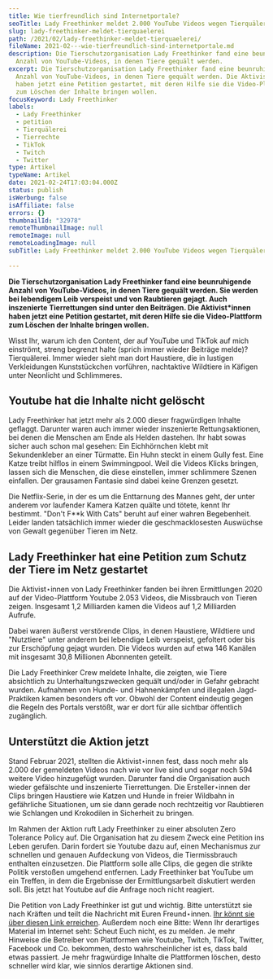 ```yaml
---
title: Wie tierfreundlich sind Internetportale?
seoTitle: Lady Freethinker meldet 2.000 YouTube Videos wegen Tierquälerei
slug: lady-freethinker-meldet-tierquaelerei
path: /2021/02/lady-freethinker-meldet-tierquaelerei/
fileName: 2021-02---wie-tierfreundlich-sind-internetportale.md
description: Die Tierschutzorganisation Lady Freethinker fand eine beunruhigende
  Anzahl von YouTube-Videos, in denen Tiere gequält werden.
excerpt: Die Tierschutzorganisation Lady Freethinker fand eine beunruhigende
  Anzahl von YouTube-Videos, in denen Tiere gequält werden. Die Aktivist*innen
  haben jetzt eine Petition gestartet, mit deren Hilfe sie die Video-Plattform
  zum Löschen der Inhalte bringen wollen.
focusKeyword: Lady Freethinker
labels:
  - Lady Freethinker
  - petition
  - Tierquälerei
  - Tierrechte
  - TikTok
  - Twitch
  - Twitter
type: Artikel
typeName: Artikel
date: 2021-02-24T17:03:04.000Z
status: publish
isWerbung: false
isAffiliate: false
errors: {}
thumbnailId: "32978"
remoteThumbnailImage: null
remoteImage: null
remoteLoadingImage: null
subTitle: Lady Freethinker meldet 2.000 YouTube Videos wegen Tierquälerei
  
---
```


**Die Tierschutzorganisation Lady Freethinker fand eine beunruhigende Anzahl von
YouTube-Videos, in denen Tiere gequält werden. Sie werden bei lebendigem Leib
verspeist und von Raubtieren gejagt. Auch inszenierte Tierrettungen sind unter
den Beiträgen. Die Aktivist\*innen haben jetzt eine Petition gestartet, mit
deren Hilfe sie die Video-Plattform zum Löschen der Inhalte bringen wollen.**

Wisst Ihr, warum ich den Content, der auf YouTube und TikTok auf mich einströmt,
streng begrenzt halte (sprich immer wieder Beiträge melde)? Tierquälerei. Immer
wieder sieht man dort Haustiere, die in lustigen Verkleidungen Kunststückchen
vorführen, nachtaktive Wildtiere in Käfigen unter Neonlicht und Schlimmeres.

## Youtube hat die Inhalte nicht gelöscht

Lady Freethinker hat jetzt mehr als 2.000 dieser fragwürdigen Inhalte geflaggt.
Darunter waren auch immer wieder inszenierte Rettungsaktionen, bei denen die
Menschen am Ende als Helden dastehen. Ihr habt sowas sicher auch schon mal
gesehen: Ein Eichhörnchen klebt mit Sekundenkleber an einer Türmatte. Ein Huhn
steckt in einem Gully fest. Eine Katze treibt hilflos in einem Swimmingpool.
Weil die Videos Klicks bringen, lassen sich die Menschen, die diese einstellen,
immer schlimmere Szenen einfallen. Der grausamen Fantasie sind dabei keine
Grenzen gesetzt.

Die Netflix-Serie, in der es um die Enttarnung des Mannes geht, der unter
anderem vor laufender Kamera Katzen quälte und tötete, kennt Ihr bestimmt.
"Don't F\*\*k With Cats" beruht auf einer wahren Begebenheit. Leider landen
tatsächlich immer wieder die geschmacklosesten Auswüchse von Gewalt gegenüber
Tieren im Netz.

## Lady Freethinker hat eine Petition zum Schutz der Tiere im Netz gestartet

Die Aktivist⋆innen von Lady Freethinker fanden bei ihren Ermittlungen 2020 auf
der Video-Plattform Youtube 2.053 Videos, die Missbrauch von Tieren zeigen.
Insgesamt 1,2 Milliarden kamen die Videos auf 1,2 Milliarden Aufrufe.

Dabei waren äußerst verstörende Clips, in denen Haustiere, Wildtiere und
"Nutztiere" unter anderem bei lebendige Leib verspeist, gefoltert oder bis zur
Erschöpfung gejagt wurden. Die Videos wurden auf etwa 146 Kanälen mit insgesamt
30,8 Millionen Abonnenten geteilt.

Die Lady Freethinker Crew meldete Inhalte, die zeigten, wie Tiere absichtlich zu
Unterhaltungszwecken gequält und/oder in Gefahr gebracht wurden. Aufnahmen von
Hunde- und Hahnenkämpfen und illegalen Jagd-Praktiken kamen besonders oft vor.
Obwohl der Content eindeutig gegen die Regeln des Portals verstößt, war er dort
für alle sichtbar öffentlich zugänglich.

## Unterstützt die Aktion jetzt

Stand Februar 2021, stellten die Aktivist⋆innen fest, dass noch mehr als 2.000
der gemeldeten Videos nach wie vor live sind und sogar noch 594 weitere Video
hinzugefügt wurden. Darunter fand die Organisation auch wieder gefälschte und
inszenierte Tierrettungen. Die Ersteller⋆innen der Clips bringen Haustiere wie
Katzen und Hunde in freier Wildbahn in gefährliche Situationen, um sie dann
gerade noch rechtzeitig vor Raubtieren wie Schlangen und Krokodilen in
Sicherheit zu bringen.

Im Rahmen der Aktion ruft Lady Freethinker zu einer absoluten Zero Tolerance
Policy auf. Die Organisation hat zu diesem Zweck eine Petition ins Leben
gerufen. Darin fordert sie Youtube dazu auf, einen Mechanismus zur schnellen und
genauen Aufdeckung von Videos, die Tiermissbrauch enthalten einzusetzen. Die
Plattform solle alle Clips, die gegen die strikte Politik verstoßen umgehend
entfernen. Lady Freethinker bat YouTube um ein Treffen, in dem die Ergebnisse
der Ermittlungsarbeit diskutiert werden soll. Bis jetzt hat Youtube auf die
Anfrage noch nicht reagiert.

Die Petition von Lady Freethinker ist gut und wichtig. Bitte unterstützt sie
nach Kräften und teilt die Nachricht mit Euren Freund⋆innen.
[Ihr könnt sie über diesen Link erreichen](https://ladyfreethinker.org/sign-stop-promoting-animal-cruelty-on-youtube/).
Außerdem noch eine Bitte: Wenn Ihr derartiges Material im Internet seht: Scheut
Euch nicht, es zu melden. Je mehr Hinweise die Betreiber von Plattformen wie
Youtube, Twitch, TikTok, Twitter, Facebook und Co. bekommen, desto
wahrscheinlicher ist es, dass bald etwas passiert. Je mehr fragwürdige Inhalte
die Plattformen löschen, desto schneller wird klar, wie sinnlos derartige
Aktionen sind.

  